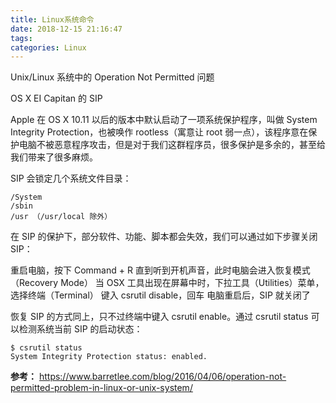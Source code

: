 ```yaml
---
title: Linux系统命令
date: 2018-12-15 21:16:47
tags:
categories: Linux
---
```


Unix/Linux 系统中的 Operation Not Permitted 问题

<!-- more -->

OS X EI Capitan 的 SIP

Apple 在 OS X 10.11 以后的版本中默认启动了一项系统保护程序，叫做 System Integrity Protection，也被唤作 rootless（寓意让 root 弱一点），该程序意在保护电脑不被恶意程序攻击，但是对于我们这群程序员，很多保护是多余的，甚至给我们带来了很多麻烦。

SIP 会锁定几个系统文件目录：

```shell
/System
/sbin
/usr （/usr/local 除外）
```

在 SIP 的保护下，部分软件、功能、脚本都会失效，我们可以通过如下步骤关闭 SIP：

重启电脑，按下 Command + R 直到听到开机声音，此时电脑会进入恢复模式（Recovery Mode）
当 OSX 工具出现在屏幕中时，下拉工具（Utilities）菜单，选择终端（Terminal）
键入 csrutil disable，回车
电脑重启后，SIP 就关闭了

恢复 SIP 的方式同上，只不过终端中键入 csrutil enable。通过 csrutil status 可以检测系统当前 SIP 的启动状态：

```shell
$ csrutil status
System Integrity Protection status: enabled.
```

**参考：** <https://www.barretlee.com/blog/2016/04/06/operation-not-permitted-problem-in-linux-or-unix-system/>
